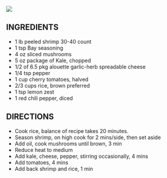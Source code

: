 ![](/images/kali-shrimp.jpg)

## INGREDIENTS
- 1 lb peeled shrimp 30-40 count
- 1 tsp Bay seasoning
- 4 oz sliced mushrooms
- 5 oz package of Kale, chopped
- 1/2 of 6.5 pkg alouette garlic-herb spreadable cheese
- 1/4 tsp pepper
- 1 cup cherry tomatoes, halved
- 2/3 cups rice, brown preferred
- 1 tsp lemon zest
- 1 red chili pepper, diced

## DIRECTIONS
- Cook rice, balance of recipe takes 20 minutes.
- Season shrimp, on high cook for 2 mins/side, then set aside
- Add oil, cook mushrooms until brown, 3 min
- Reduce heat to medium
- Add kale, cheese, pepper, stirring occasionally, 4 mins
- Add tomatoes, 4 mins
- Add back shrimp and rice, 1 min
